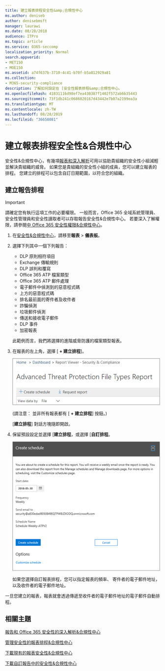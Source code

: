 ```yaml
---
title: 建立報表排程安全性&amp;合規性中心
ms.author: deniseb
author: denisebmsft
manager: laurawi
ms.date: 08/28/2018
audience: ITPro
ms.topic: article
ms.service: O365-seccomp
localization_priority: Normal
search.appverid:
- MET150
- MOE150
ms.assetid: a74f637b-3710-4c41-b70f-b5a812929a81
ms.collection:
- M365-security-compliance
description: 了解如何設定在 [安全性報表排程&amp;合規性中心。
ms.openlocfilehash: 41831116d98ef7ea430387f1402f572ab6b35443
ms.sourcegitcommit: 73f1db241c0686020167d43442e7b07a2199ea3a
ms.translationtype: MT
ms.contentlocale: zh-TW
ms.lasthandoff: 08/28/2019
ms.locfileid: "36658081"
---
```

# <a name="create-a-schedule-for-a-report-in-the-security-amp-compliance-center"></a>建立報表排程安全性&amp;合規性中心

安全性&amp;合規性中心，有幾項[報表和深入解析](reports-and-insights-in-security-and-compliance.md)可用以協助貴組織的安全性小組減輕並解決貴組織的威脅。 如果您是貴組織的安全性小組的成員，您可以建立報表的排程。 您建立的排程可以包含自訂日期範圍，以符合您的組織。 
  
## <a name="create-a-schedule-for-a-report"></a>建立報告排程

> [!IMPORTANT]
> 請確定您有執行這項工作的必要權限。 一般而言，Office 365 全域系統管理員、 安全性管理員和安全性讀取者可以存取報告安全性&amp;合規性中心。 若要深入了解權限，請參閱[中 Office 365 安全性權限&amp;合規性中心](permissions-in-the-security-and-compliance-center.md)。
  
1. 在[安全性&amp;合規性中心](https://protection.office.com)，請移至**報表** \> **儀表板**。
    
2. 選擇下列其中一個下列報告： 

    - DLP 原則相符項目
    - Exchange 傳輸規則
    - DLP 誤判和覆寫
    - Office 365 ATP 檔案類型
    - Office 365 ATP 郵件處理
    - 電子郵件中偵測到的惡意程式碼
    - 上方的惡意程式碼
    - 排名最前面的寄件者及收件者
    - 詐騙偵測
    - 垃圾郵件偵測
    - 傳送和接收電子郵件
    - DLP 事件
    - 加密報表

    此範例而言，我們將選擇的進階威脅防護的檔案類型報表。
    
3. 在報表的左上角，選擇 [ **+ 建立排程**]。 
    
    ![若要建立排程](media/atpfiletypes-createschedule.png)

    (請注意： 並非所有報表都有 [ **+ 建立排程**] 按鈕。)
  
    [**建立排程**] 對話方塊隨即開啟。 
    
4. 保留預設設定並選擇 [**建立排程**，或選擇 [**自訂排程**。
    
    ![您可以使用的預設設定，或自訂的報表排程](media/04fac327-8f73-4711-8319-58c11880fd96.png)
  
    如果您選擇自訂報表排程，您可以指定報表的頻率、 寄件者的電子郵件地址，以及收件者的電子郵件地址。 
    
一旦您建立的報表，報表就會透過傳遞至收件者的電子郵件地址的電子郵件自動排程。 
  
## <a name="related-topics"></a>相關主題

[報告和 Office 365 安全性的深入解析&amp;合規性中心](reports-and-insights-in-security-and-compliance.md)
  
[管理安全性的報表排程&amp;合規性中心](manage-schedules-for-multiple-reports.md)
  
[下載現有的報表安全性&amp;合規性中心](download-existing-reports.md)
  
[下載自訂報告中的安全性&amp;合規性中心](set-up-and-download-a-custom-report.md)
  

